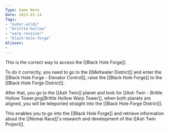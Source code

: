 ```yaml
---
Type: Game Note
Date: 2023-01-14
Tags:
- "outer-wilds"
- "brittle-hollow"
- "warp-receiver"
- "black-hole-forge"
Aliases:
- 
---
```

This is the correct way to access the [[Black Hole Forge]].

To do it correctly, you need to go to the [[Meltwater District]] and enter the [[Black Hole Forge - Elevator Control]], raise the [[Black Hole Forge]] to the [[Black Hole Forge District]].

After that, you go to the [[Ash Twin]] planet and look for [[Ash Twin - Brittle Hollow Tower.png|Brittle Hollow Warp Tower]], when both planets are aligned, you will be teleported straight into the [[Black Hole Forge District]].

This enables you to go into the [[Black Hole Forge]] and retrieve information about the [[Nomai Race]]'s  research and development of the [[Ash Twin Project]].